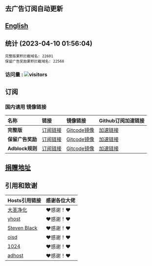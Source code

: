 ## 去广告订阅自动更新
## [English](./README_en.md)

## 统计 (2023-04-10 01:56:04)
```
完整版累积拦截域名: 22601
保留广告奖励累积拦截域名: 22568
```
### 访问量 : ![visitors](https://visitor-badge.glitch.me/badge?page_id=lingeringsound.10007_auto&left_color=green&right_color=red)

## 订阅
### 国内请用 **镜像链接**  

| **名称** | **链接** | **镜像链接** | **Github订阅加速链接** |
| :-- | :-- | :-- | :-- |
| **完整版** | [订阅链接](https://raw.githubusercontent.com/lingeringsound/10007_auto/master/all) | [Gitcode镜像](https://gitcode.net/weixin_45617236/10007_auto/-/raw/master/all) | [加速链接](https://raw.gitmirror.com/lingeringsound/10007_auto/master/all) |
| **保留广告奖励** | [订阅链接](https://raw.githubusercontent.com/lingeringsound/10007_auto/master/reward) | [Gitcode镜像](https://gitcode.net/weixin_45617236/10007_auto/-/raw/master/reward) | [加速链接](https://raw.gitmirror.com/lingeringsound/10007_auto/master/reward) |
| **Adblock规则** | [订阅链接](https://raw.githubusercontent.com/lingeringsound/10007_auto/master/adb.txt) | [Gitcode镜像](https://gitcode.net/weixin_45617236/10007_auto/-/raw/master/adb.txt) | [加速链接](https://raw.gitmirror.com/lingeringsound/10007_auto/master/adb.txt) |


## **[捐赠地址](https://github.com/lingeringsound/10007)**


## 引用和致谢
| **Hosts引用链接** | 感谢各位大佬 |
| :-- | :-- |
| [大圣净化](https://github.com/jdlingyu/ad-wars) | ❤感谢！❤ |
| [yhost](https://github.com/VeleSila/yhosts) | ❤感谢！❤ |
| [Steven Black](https://github.com/StevenBlack/hosts) | ❤感谢！❤ |
| [oisd](https://oisd.nl/howto) | ❤感谢！❤ |
| [1024](https://github.com/Goooler/1024_hosts) | ❤感谢！❤ |
| [adhost](https://github.com/E7KMbb/AD-hosts) | ❤感谢！❤ |


